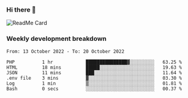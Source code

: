 ### Hi there 👋

<!--
**itzcy/itzcy** is a ✨ _special_ ✨ repository because its `README.md` (this file) appears on your GitHub profile.

Here are some ideas to get you started:

- 🔭 I’m currently working on ...
- 🌱 I’m currently learning ...
- 👯 I’m looking to collaborate on ...
- 🤔 I’m looking for help with ...
- 💬 Ask me about ...
- 📫 How to reach me: ...
- 😄 Pronouns: ...
- ⚡ Fun fact: ...
-->
![ReadMe Card](https://github-readme-stats.vercel.app/api?username=itzcy&show_icons=true&title_color=2d3198&icon_color=797cb8&text_color=24292e&bg_color=f6f8fa)

### Weekly development breakdown
<!--START_SECTION:waka-->

```text
From: 13 October 2022 - To: 20 October 2022

PHP          1 hr            ███████████████▓░░░░░░░░░   63.25 %
HTML         18 mins         █████░░░░░░░░░░░░░░░░░░░░   19.63 %
JSON         11 mins         ███░░░░░░░░░░░░░░░░░░░░░░   11.64 %
.env file    3 mins          ▓░░░░░░░░░░░░░░░░░░░░░░░░   03.30 %
Log          1 min           ▒░░░░░░░░░░░░░░░░░░░░░░░░   01.81 %
Bash         0 secs          ░░░░░░░░░░░░░░░░░░░░░░░░░   00.37 %
```

<!--END_SECTION:waka-->
